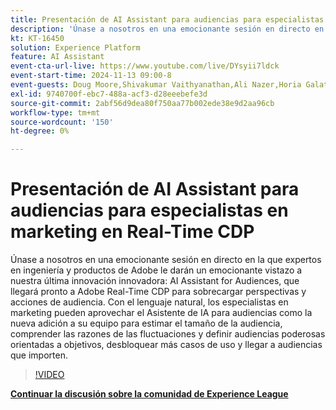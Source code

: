 ```yaml
---
title: Presentación de AI Assistant para audiencias para especialistas en marketing en Real-Time CDP
description: 'Únase a nosotros en una emocionante sesión en directo en la que expertos en ingeniería y productos de Adobe le darán un emocionante vistazo a nuestra última innovación innovadora: el asistente de IA para audiencias, que llegará pronto a Adobe Real-Time CDP para sobrecargar perspectivas y acciones de audiencia.'
kt: KT-16450
solution: Experience Platform
feature: AI Assistant
event-cta-url-live: https://www.youtube.com/live/DYsyii7ldck
event-start-time: 2024-11-13 09:00-8
event-guests: Doug Moore,Shivakumar Vaithyanathan,Ali Nazer,Horia Galatanu
exl-id: 9740700f-ebc7-488a-acf3-d28eeebefe3d
source-git-commit: 2abf56d9dea80f750aa77b002ede38e9d2aa96cb
workflow-type: tm+mt
source-wordcount: '150'
ht-degree: 0%

---
```


# Presentación de AI Assistant para audiencias para especialistas en marketing en Real-Time CDP

Únase a nosotros en una emocionante sesión en directo en la que expertos en ingeniería y productos de Adobe le darán un emocionante vistazo a nuestra última innovación innovadora: AI Assistant for Audiences, que llegará pronto a Adobe Real-Time CDP para sobrecargar perspectivas y acciones de audiencia. Con el lenguaje natural, los especialistas en marketing pueden aprovechar el Asistente de IA para audiencias como la nueva adición a su equipo para estimar el tamaño de la audiencia, comprender las razones de las fluctuaciones y definir audiencias poderosas orientadas a objetivos, desbloquear más casos de uso y llegar a audiencias que importen.

>[!VIDEO](https://video.tv.adobe.com/v/3438012/?quality=12&learn=on)

[**Continuar la discusión sobre la comunidad de Experience League**](https://experienceleaguecommunities.adobe.com/t5/real-time-customer-data-platform/adobe-experience-league-live-introducing-ai-assistant-for/td-p/716720)
